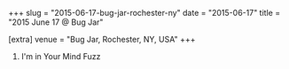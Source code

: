 +++
slug = "2015-06-17-bug-jar-rochester-ny"
date = "2015-06-17"
title = "2015 June 17 @ Bug Jar"

[extra]
venue = "Bug Jar, Rochester, NY, USA"
+++

 1. I'm in Your Mind Fuzz


